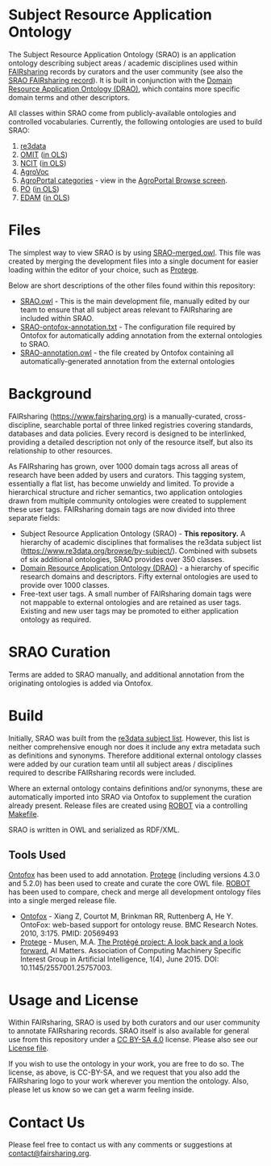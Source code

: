 # Subject Resource Application Ontology

The Subject Resource Application Ontology (SRAO) is an application ontology describing subject areas / academic disciplines used within [FAIRsharing](https://www.fairsharing.org) records by curators and the user community (see also the [SRAO FAIRsharing record](https://fairsharing.org/bsg-s001177)). It is built in conjunction with the [Domain Resource Application Ontology (DRAO)](https://github.com/FAIRsharing/domain-ontology), which contains more specific domain terms and other descriptors.

All classes within SRAO come from publicly-available ontologies and controlled vocabularies. Currently, the following ontologies are used to build SRAO:

1. [re3data](https://www.re3data.org/browse/by-subject/)
2. [OMIT](https://github.com/OmniSearch/omit) ([in OLS](https://www.ebi.ac.uk/ols/ontologies/omit))
3. [NCIT](https://ncit.nci.nih.gov/ncitbrowser/) ([in OLS](https://www.ebi.ac.uk/ols/ontologies/ncit))
4. [AgroVoc](http://artemide.art.uniroma2.it:8081/agrovoc/agrovoc/en/)
5. [AgroPortal categories](https://www.sciencedirect.com/science/article/pii/S0168169916309541) - view in the [AgroPortal Browse screen](http://agroportal.lirmm.fr/ontologies).
6. [PO](http://browser.planteome.org/amigo) ([in OLS](https://www.ebi.ac.uk/ols/ontologies/po))
7. [EDAM](http://edamontology.org/page) ([in OLS](https://www.ebi.ac.uk/ols/ontologies/edam))

# Files

The simplest way to view SRAO is by using [SRAO-merged.owl](https://github.com/FAIRsharing/subject-ontology/blob/master/SRAO-merged.owl). This file was created by merging the development files into a single document for easier loading within the editor of your choice, such as [Protege](http://protege.stanford.edu/). 

Below are short descriptions of the other files found within this repository:
- [SRAO.owl](https://github.com/FAIRsharing/subject-ontology/blob/master/SRAO.owl) - This is the main development file, manually edited by our team to ensure that all subject areas relevant to FAIRsharing are included within SRAO.
- [SRAO-ontofox-annotation.txt](https://github.com/FAIRsharing/subject-ontology/blob/master/SRAO-ontofox-annotation.txt) - The configuration file required by Ontofox for automatically adding annotation from the external ontologies to SRAO.
- [SRAO-annotation.owl](https://github.com/FAIRsharing/subject-ontology/blob/master/SRAO-annotation.owl) - the file created by Ontofox containing all automatically-generated annotation from the external ontologies

# Background

FAIRsharing (https://www.fairsharing.org) is a manually-curated, cross-discipline, searchable portal of three linked registries covering standards, databases and data policies. Every record is designed to be interlinked, providing a detailed description not only of the resource itself, but also its relationship to other resources.

As FAIRsharing has grown, over 1000 domain tags across all areas of research have been added by users and curators. This tagging system, essentially a flat list, has become unwieldy and limited. To provide a hierarchical structure and richer semantics, two application ontologies drawn from multiple community ontologies were created to supplement these user tags. FAIRsharing domain tags are now divided into three separate fields:

- Subject Resource Application Ontology (SRAO) - **This repository.** A hierarchy of academic disciplines that formalises the re3data subject list (https://www.re3data.org/browse/by-subject/). Combined with subsets of six additional ontologies, SRAO provides over 350 classes.
- [Domain Resource Application Ontology (DRAO)](https://github.com/FAIRsharing/domain-ontology) - a hierarchy of specific research domains and descriptors. Fifty external ontologies are used to provide over 1000 classes.
- Free-text user tags. A small number of FAIRsharing domain tags were not mappable to external ontologies and are retained as user tags. Existing and new user tags may be promoted to either application ontology as required.

# SRAO Curation

Terms are added to SRAO manually, and additional annotation from the originating ontologies is added via Ontofox.

# Build

Initially, SRAO was built from the [re3data subject list](https://www.re3data.org/browse/by-subject/). However, this list is neither comprehensive enough nor does it include any extra metadata such as definitions and synonyms. Therefore additional external ontology classes were added by our curation team until all subject areas / disciplines required to describe FAIRsharing records were included.

Where an external ontology contains definitions and/or synonyms, these are automatically imported into SRAO via Ontofox to supplement the curation already present. Release files are created using [ROBOT](http://robot.obolibrary.org/) via a controlling [Makefile](Makefile).

SRAO is written in OWL and serialized as RDF/XML. 

## Tools Used

[Ontofox](http://ontofox.hegroup.org/) has been used to add annotation. [Protege](https://protege.stanford.edu/) (including versions 4.3.0 and 5.2.0) has been used to create and curate the core OWL file. [ROBOT](http://robot.obolibrary.org/) has been used to compare, check and merge all development ontology files into a single merged release file.

- [Ontofox](http://ontofox.hegroup.org/) - Xiang Z, Courtot M, Brinkman RR, Ruttenberg A, He Y. OntoFox: web-based support for ontology reuse. 
BMC Research Notes. 2010, 3:175. PMID: 20569493
- [Protege](http://protege.stanford.edu/) - Musen, M.A. [The Protégé project: A look back and a look forward.](http://www.ncbi.nlm.nih.gov/pmc/articles/PMC4883684/) AI Matters. Association of Computing Machinery Specific Interest Group in Artificial Intelligence, 1(4), June 2015. DOI: 10.1145/2557001.25757003.


# Usage and License

Within FAIRsharing, SRAO is used by both curators and our user community to annotate FAIRsharing records. SRAO itself is also available for general use from this repository under a [CC BY-SA 4.0](https://creativecommons.org/licenses/by-sa/4.0/) license. Please also see our [License file](LICENSE.md).

If you wish to use the ontology in your work, you are free to do so. The license, as above, is CC-BY-SA, and we request that you also add the FAIRsharing logo to your work wherever you mention the ontology. Also, please let us know so we can get a warm feeling inside.

# Contact Us

Please feel free to contact us with any comments or suggestions at contact@fairsharing.org.


